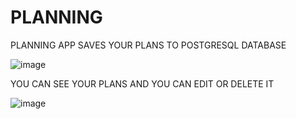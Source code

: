 # PLANNING

PLANNING APP SAVES YOUR PLANS TO POSTGRESQL DATABASE



![image](https://user-images.githubusercontent.com/46090073/163484759-538f5c60-3466-46d9-a682-e7ffa7f0a16c.png)



YOU CAN SEE YOUR PLANS AND YOU CAN EDIT OR DELETE IT 


![image](https://user-images.githubusercontent.com/46090073/163485243-25d07e3a-995f-4be7-9eea-ab6524fc0880.png)

